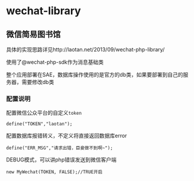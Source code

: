 wechat-library
==============

微信简易图书馆
--------------

具体的实现思路详见http://laotan.net/2013/09/wechat-php-library/

使用了@wechat-php-sdk作为消息基础类

整个应用部署在SAE，数据库操作使用的是官方的db类，如果要部署到自己的服务器，需要修改db类

### 配置说明

配置微信公众平台的自定义`token`
	
	define("TOKEN","laotan");

配置数据库报错转义，不定义将直接返回数据库error

	define("ERR_MSG","请求出错，臣妾做不到啊~");

DEBUG模式，可以讲php错误发送到微信客户端

	new MyWechat(TOKEN, FALSE);//TRUE开启

